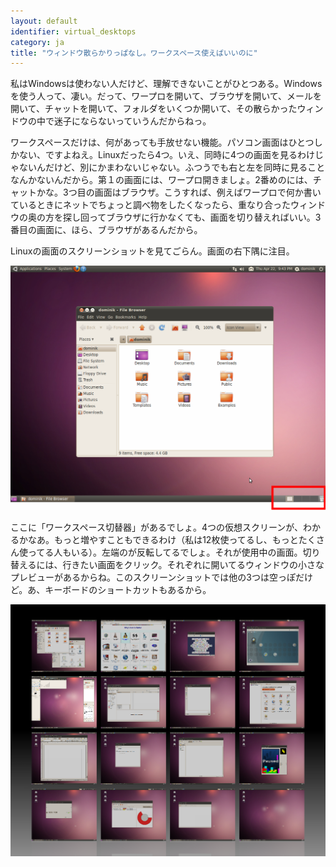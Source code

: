 ```yaml
---
layout: default
identifier: virtual_desktops
category: ja
title: "ウィンドウ散らかりっぱなし。ワークスペース使えばいいのに"
---
```


私はWindowsは使わない人だけど、理解できないことがひとつある。Windowsを使う人って、凄い。だって、ワープロを開いて、ブラウザを開いて、メールを開いて、チャットを開いて、フォルダをいくつか開いて、その散らかったウィンドウの中で迷子にならないっていうんだからねっ。

ワークスペースだけは、何があっても手放せない機能。パソコン画面はひとつしかない、ですよねえ。Linuxだったら4つ。いえ、同時に4つの画面を見るわけじゃないんだけど、別にかまわないじゃない。ふつうでも右と左を同時に見ることなんかないんだから。第１の画面には、ワープロ開きましょ。2番めのには、チャットかな。3つ目の画面はブラウザ。こうすれば、例えばワープロで何か書いているときにネットでちょっと調べ物をしたくなったら、重なり合ったウィンドウの奥の方を探し回ってブラウザに行かなくても、画面を切り替えればいい。3番目の画面に、ほら、ブラウザがあるんだから。

Linuxの画面のスクリーンショットを見てごらん。画面の右下隅に注目。

<img src="/img/workspaces.png" border="0"/>

ここに「ワークスペース切替器」があるでしょ。4つの仮想スクリーンが、わかるかなあ。もっと増やすこともできるわけ（私は12枚使ってるし、もっとたくさん使ってる人もいる）。左端のが反転してるでしょ。それが使用中の画面。切り替えるには、行きたい画面をクリック。それぞれに開いてるウィンドウの小さなプレビューがあるからね。このスクリーンショットでは他の3つは空っぽだけど。あ、キーボードのショートカットもあるから。

<img src="/img/workspaces_full.png" border="0"/>




